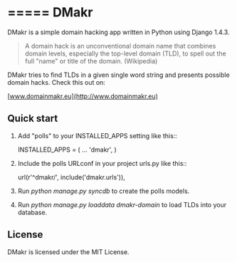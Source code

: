=====
DMakr
=====

DMakr is a simple domain hacking app written in Python using Django 1.4.3.
> A domain hack is an unconventional domain name that combines domain levels,
> especially the top-level domain (TLD), to spell out the full "name"
> or title of the domain.
(Wikipedia)

DMakr tries to find TLDs in a given single word string and presents possible
domain hacks. Check this out on:

[www.domainmakr.eu](http://www.domainmakr.eu)


Quick start
-----------

1. Add "polls" to your INSTALLED_APPS setting like this::

      INSTALLED_APPS = (
          ...
          'dmakr',
      )

2. Include the polls URLconf in your project urls.py like this::

      url(r'^dmakr/', include('dmakr.urls')),

3. Run *python manage.py syncdb* to create the polls models.

4. Run *python manage.py loaddata dmakr-domain* to load TLDs into your database.

License
-------

DMakr is licensed under the MIT License.
